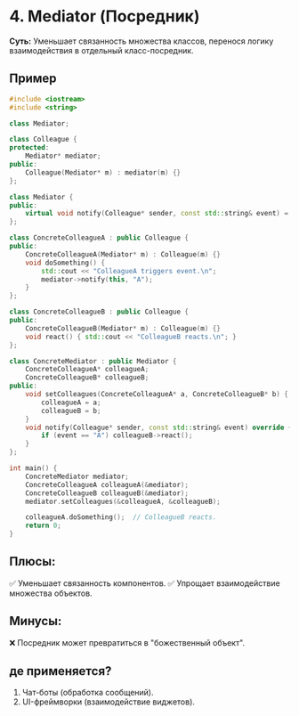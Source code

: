 # 4. Mediator (Посредник)
__Суть:__
Уменьшает связанность множества классов, перенося логику взаимодействия в отдельный класс-посредник.

## Пример
```c++
#include <iostream>
#include <string>

class Mediator;

class Colleague {
protected:
    Mediator* mediator;
public:
    Colleague(Mediator* m) : mediator(m) {}
};

class Mediator {
public:
    virtual void notify(Colleague* sender, const std::string& event) = 0;
};

class ConcreteColleagueA : public Colleague {
public:
    ConcreteColleagueA(Mediator* m) : Colleague(m) {}
    void doSomething() {
        std::cout << "ColleagueA triggers event.\n";
        mediator->notify(this, "A");
    }
};

class ConcreteColleagueB : public Colleague {
public:
    ConcreteColleagueB(Mediator* m) : Colleague(m) {}
    void react() { std::cout << "ColleagueB reacts.\n"; }
};

class ConcreteMediator : public Mediator {
    ConcreteColleagueA* colleagueA;
    ConcreteColleagueB* colleagueB;
public:
    void setColleagues(ConcreteColleagueA* a, ConcreteColleagueB* b) {
        colleagueA = a;
        colleagueB = b;
    }
    void notify(Colleague* sender, const std::string& event) override {
        if (event == "A") colleagueB->react();
    }
};

int main() {
    ConcreteMediator mediator;
    ConcreteColleagueA colleagueA(&mediator);
    ConcreteColleagueB colleagueB(&mediator);
    mediator.setColleagues(&colleagueA, &colleagueB);

    colleagueA.doSomething();  // ColleagueB reacts.
    return 0;
}
```

## Плюсы:
✅ Уменьшает связанность компонентов.
✅ Упрощает взаимодействие множества объектов.

## Минусы:
❌ Посредник может превратиться в "божественный объект".

## де применяется?
1. Чат-боты (обработка сообщений).
2. UI-фреймворки (взаимодействие виджетов).